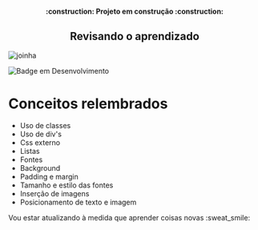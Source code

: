 <h4 align="center"> 
    :construction:  Projeto em construção  :construction:
</h4>

<h2 align="center">Revisando o aprendizado</h2>

![joinha](https://user-images.githubusercontent.com/93456044/197030884-64685c14-8620-488a-8c77-2a5dbc80b9a0.jpg)


![Badge em Desenvolvimento](http://img.shields.io/static/v1?label=STATUS&message=EM%20DESENVOLVIMENTO&color=GREEN&style=for-the-badge)

<h1>Conceitos relembrados</h1>

<ul>
    <li>Uso de classes</li>
    <li>Uso de div's</li>
    <li>Css externo</li>
    <li>Listas</li>
    <li>Fontes</li>
    <li>Background</li>
    <li>Padding e margin</li>
    <li>Tamanho e estilo das fontes</li>
    <li>Inserção de imagens</li>
    <li>Posicionamento de texto e imagem</li>
</ul>

<p>Vou estar atualizando à medida que aprender coisas novas :sweat_smile: </p>
